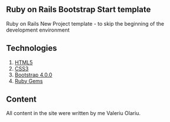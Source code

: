 ## Ruby on Rails Bootstrap Start template

Ruby on Rails New Project template - to skip the beginning of the development environment

## Technologies
1.	[HTML5]( https://www.w3schools.com/html/html_intro.asp)
2.	[CSS3]( https://www.w3schools.com/css/)
3.	[Bootstrap 4.0.0]( https://getbootstrap.com/docs/4.0/getting-started/introduction/)
4.  [Ruby Gems](https://rubygems.org/gems/bootstrap-sass/versions/3.4.1)

## Content
All content in the site were written by me Valeriu Olariu.
